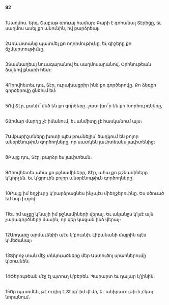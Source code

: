 **92**

\
1Սաղմոս. Երգ. Շաբաթ օրուայ համար։ Բարի է գոհանալ Տէրիցը, եւ սաղմոս ասել քո անունին, ով բարձրեալ։

\
2Առաւօտանց պատմել քո ողորմութիւնը, եւ գիշերը քո ճշմարտութիւնը.

\
3Տասնաղեայ նուագարանով եւ սաղմոսարանով. Օրհնութեան ձայնով քնարի հետ։

\
4Որովհետեւ դու, Տէր, ուրախացրիր ինձ քո գործերովը. Քո ձեռքի գործերովը ցնծում եմ։

\
5Ով Տէր, քանի՜ մեծ են քո գործերը. շատ խո՜ր են քո խորհուրդները,

\
6Յիմար մարդը չէ իմանում, եւ անմիտը չէ հասկանում այս։

\
7Ամբարիշտները խոտի պէս բուսնելիս՝ ծաղկում են բոլոր անօրէնութիւն գործողները, որ սատկեն յաւիտեանս յաւիտենից։

\
8Բայց դու, Տէր, բարձր ես յաւիտեան։

\
9Որովհետեւ ահա քո թշնամիները, Տէր, ահա քո թշնամիները կ’կորչեն. Եւ կ’ցրուին բոլոր անօրէնութիւն գործողները։

\
10Բայց իմ եղջիւրը կ’բարձրացնես ինչպէս միեղջերուինը. Ես օծուած եմ նոր իւղով։

\
11Եւ իմ աչքը կ’նայի իմ թշնամիների վերայ. Եւ ականջս կ’լսէ այն չարագործների մասին, որ վեր կացան ինձ վերայ։

\
12Արդարը արմաւենիի պէս կ’բուսնի. Լիբանանի մայրին պէս կ’մեծանայ։

\
13Տիրոջ տան մէջ տնկուածները մեր Աստուծոյ սրահներումը կ’բուսնեն։

\
14Ծերութեան մէջ էլ պտուղ կ’բերեն. Պարարտ եւ դալար կ’լինին.

\
15Որ պատմեն, թէ ուղիղ է Տէրը՝ իմ վէմը, եւ անիրաւութիւն չ’կայ նորանում։
